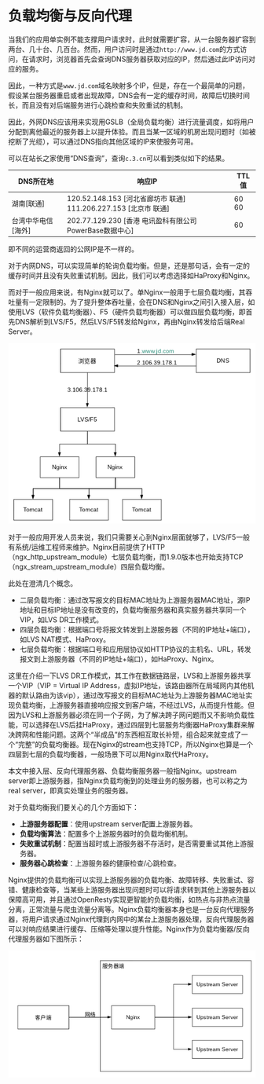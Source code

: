 # 负载均衡与反向代理

当我们的应用单实例不能支撑用户请求时，此时就需要扩容，从一台服务器扩容到两台、几十台、几百台。然而，用户访问时是通过`http://www.jd.com`的方式访问，在请求时，浏览器首先会查询DNS服务器获取对应的IP，然后通过此IP访问对应的服务。

因此，一种方式是`www.jd.com`域名映射多个IP，但是，存在一个最简单的问题，假设某台服务器重启或者出现故障，DNS会有一定的缓存时间，故障后切换时间长，而且没有对后端服务进行心跳检查和失败重试的机制。

因此，外网DNS应该用来实现用GSLB（全局负载均衡）进行流量调度，如将用户分配到离他最近的服务器上以提升体验。而且当某一区域的机房出现问题时（如被挖断了光缆），可以通过DNS指向其他区域的IP来使服务可用。

可以在站长之家使用“DNS查询”，查询`c.3.cn`可以看到类似如下的结果。

| DNS所在地          | 响应IP                                                       | TTL值     |
| ------------------ | ------------------------------------------------------------ | --------- |
| 湖南[联通]         | 120.52.148.153 [河北省廊坊市 联通]<br/>111.206.227.153 [北京市 联通] | 60<br/>60 |
| 台湾中华电信[海外] | 202.77.129.230 [香港 电讯盈科有限公司PowerBase数据中心]      | 60        |

即不同的运营商返回的公网IP是不一样的。

对于内网DNS，可以实现简单的轮询负载均衡。但是，还是那句话，会有一定的缓存时间并且没有失败重试机制。因此，我们可以考虑选择如HaProxy和Nginx。

而对于一般应用来说，有Nginx就可以了。单Nginx一般用于七层负载均衡，其吞吐量有一定限制的。为了提升整体吞吐量，会在DNS和Nginx之间引入接入层，如使用LVS（软件负载均衡器）、F5（硬件负载均衡器）可以做四层负载均衡，即首先DNS解析到LVS/F5，然后LVS/F5转发给Nginx，再由Nginx转发给后端Real Server。

![image-20200509160644186](./media/image-20200509160644186.png)

对于一般应用开发人员来说，我们只需要关心到Nginx层面就够了，LVS/F5一般有系统/运维工程师来维护。Nginx目前提供了HTTP（ngx_http_upstream_module）七层负载均衡，而1.9.0版本也开始支持TCP（ngx_stream_upstream_module）四层负载均衡。

此处在澄清几个概念。

- 二层负载均衡：通过改写报文的目标MAC地址为上游服务器MAC地址，源IP地址和目标IP地址是没有改变的，负载均衡服务器和真实服务器共享同一个VIP，如LVS DR工作模式。
- 四层负载均衡：根据端口号将报文转发到上游服务器（不同的IP地址+端口），如LVS NAT模式、HaProxy。
- 七层负载均衡：根据端口号和应用层协议如HTTP协议的主机名、URL，转发报文到上游服务器（不同的IP地址+端口），如HaProxy、Nginx。

这里在介绍一下LVS DR工作模式，其工作在数据链路层，LVS和上游服务器共享一个VIP（VIP = Virtual IP Address，虚拟IP地址，该路由器所在局域网内其他机器的默认路由为该vip），通过改写报文的目标MAC地址为上游服务器MAC地址实现负载均衡，上游服务器直接响应报文到客户端，不经过LVS，从而提升性能。但因为LVS和上游服务器必须在同一个子网，为了解决跨子网问题而又不影响负载性能，可以选择在LVS后挂HaProxy，通过四层到七层服务均衡器HaProxy集群来解决跨网和性能问题。这两个“半成品”的东西相互取长补短，组合起来就变成了一个“完整”的负载均衡器。现在Nginx的stream也支持TCP，所以Nginx也算是一个四层到七层的负载均衡器，一般场景下可以用Nginx取代HaProxy。

本文中接入层、反向代理服务器、负载均衡服务器一般指Nginx。upstream server即上游服务器，指Nginx负载均衡到的处理业务的服务器，也可以称之为real server，即真实处理业务的服务器。

对于负载均衡我们要关心的几个方面如下：

- **上游服务器配置**：使用upstream server配置上游服务器。
- **负载均衡算法**：配置多个上游服务器时的负载均衡机制。
- **失败重试机制**：配置当超时或上游服务器不存活时，是否需要重试其他上游服务器。
- **服务器心跳检查**：上游服务器的健康检查/心跳检查。

Nginx提供的负载均衡可以实现上游服务器的负载均衡、故障转移、失败重试、容错、健康检查等，当某些上游服务器出现问题时可以将请求转到其他上游服务器以保障高可用，并且通过OpenResty实现更智能的负载均衡，如热点与非热点流量分离，正常流量与爬虫流量分离等。Nginx负载均衡器本身也是一台反向代理服务器，将用户请求通过Nginx代理到内网中的某台上游服务器处理，反向代理服务器可以对响应结果进行缓存、压缩等处理以提升性能。Nginx作为负载均衡器/反向代理服务器如下图所示：

![image-20200511125245160](./media/image-20200511125245160.png)